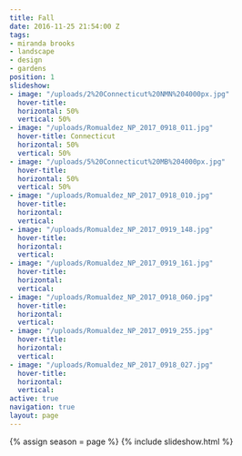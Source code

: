 ```yaml
---
title: Fall
date: 2016-11-25 21:54:00 Z
tags:
- miranda brooks
- landscape
- design
- gardens
position: 1
slideshow:
- image: "/uploads/2%20Connecticut%20NMN%204000px.jpg"
  hover-title: 
  horizontal: 50%
  vertical: 50%
- image: "/uploads/Romualdez_NP_2017_0918_011.jpg"
  hover-title: Connecticut
  horizontal: 50%
  vertical: 50%
- image: "/uploads/5%20Connecticut%20MB%204000px.jpg"
  hover-title: 
  horizontal: 50%
  vertical: 50%
- image: "/uploads/Romualdez_NP_2017_0918_010.jpg"
  hover-title: 
  horizontal: 
  vertical: 
- image: "/uploads/Romualdez_NP_2017_0919_148.jpg"
  hover-title: 
  horizontal: 
  vertical: 
- image: "/uploads/Romualdez_NP_2017_0919_161.jpg"
  hover-title: 
  horizontal: 
  vertical: 
- image: "/uploads/Romualdez_NP_2017_0918_060.jpg"
  hover-title: 
  horizontal: 
  vertical: 
- image: "/uploads/Romualdez_NP_2017_0919_255.jpg"
  hover-title: 
  horizontal: 
  vertical: 
- image: "/uploads/Romualdez_NP_2017_0918_027.jpg"
  hover-title: 
  horizontal: 
  vertical: 
active: true
navigation: true
layout: page
---
```


{% assign season = page %}
{% include slideshow.html %}
